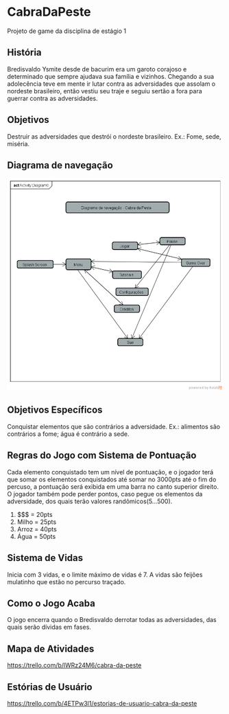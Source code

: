 # CabraDaPeste
Projeto de game da disciplina de estágio 1


## História
  Bredisvaldo Ysmite desde de bacurim era um garoto corajoso e determinado que sempre ajudava sua família e vizinhos. Chegando a sua adolecência teve em mente ir lutar contra as adversidades que assolam o nordeste brasileiro, então vestiu seu traje e seguiu sertão a fora para guerrar contra as adversidades.


## Objetivos
  Destruir as adversidades que destrói o nordeste brasileiro. Ex.: Fome, sede, miséria.
  

## Diagrama de navegação
 
 ![diagrama](Diagrama_de_Navegacao-CabraDaPeste.png)
 

## Objetivos Específicos
  Conquistar elementos que são contrários a adversidade. Ex.: alimentos são contrários a fome; água é contrário a sede.
  

##  Regras do Jogo com Sistema de Pontuação
  Cada elemento conquistado tem um nível de pontuação, e o jogador terá que somar os elementos conquistados até somar no 3000pts até o fim do percuso, a pontuação será exibida em uma barra no canto superior direito. O jogador também pode perder pontos, caso pegue os elementos da adversidade, dos quais terão valores randômicos(5...500).
  
  1. $$$ = 20pts
  2. Milho = 25pts
  3. Arroz = 40pts
  4. Água = 50pts
  

## Sistema de Vidas
  Inicia com 3 vidas, e o limite máximo de vidas é 7. A vidas são feijões mulatinho que estão no percurso traçado.
  
## Como o Jogo Acaba
  O jogo encerra quando o Bredisvaldo derrotar todas as adversidades, das quais serão dívidas em fases.
  
## Mapa de Atividades
  https://trello.com/b/lWRz24M6/cabra-da-peste
  
## Estórias de Usuário
  https://trello.com/b/4ETPw3l1/estorias-de-usuario-cabra-da-peste
